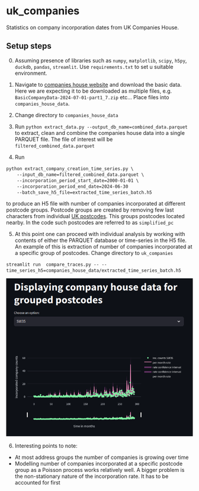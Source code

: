 # uk_companies

Statistics on company incorporation dates from UK Companies House. 

## Setup steps

0. Assuming presence of libraries such as `numpy`, `matplotlib`, `scipy`, `h5py`, `duckdb`, `pandas`, `streamlit`. Use `requirements.txt` to set u suitable environment.

1. Navigate to [companies house website](https://download.companieshouse.gov.uk/en_output.html) and download the basic data. Here we are expecting it to be downloaded as multiple files, e.g. `BasicCompanyData-2024-07-01-part1_7.zip` etc... Place files into `companies_house_data`. 

2. Change directory to `companies_house_data`

3. Run `python extract_data.py --output_db_name=combined_data.parquet` to extract, clean and combine the companies house data into a single PARQUET file. The file of interest will be `filtered_combined_data.parquet`

4. Run 
```
python extract_company_creation_time_series.py \
    --input_db_name=filtered_combined_data.parquet \
    --incorporation_period_start_date=2000-01-01 \
    --incorporation_period_end_date=2024-06-30
    --batch_save_h5_file=extracted_time_series_batch.h5
```

to produce an H5 file with number of companies incorporated at different postcode groups. Postcode groups are created by removing few last characters from individual [UK postcodes](https://en.wikipedia.org/wiki/Postcodes_in_the_United_Kingdom). This groups postcodes located nearby. In the code such postcodes are referred to as `simplified_pc`

5. At this point one can proceed with individual analysis by working with contents of either the PARQUET database or time-series in the H5 file. An example of this is extraction of number of companies incorporated at a specific group of postcodes. Change directory to `uk_companies`
```
streamlit run  compare_traces.py -- --time_series_h5=companies_house_data/extracted_time_series_batch.h5
```

![company incorporation count dynamics](company_inc_display.png)

6. Interesting points to note:

* At most address groups the number of companies is growing over time
* Modelling number of companies incorporated at a specific postcode group as a Poisson process works relatively well. A bigger problem is the non-stationary nature of the incorporation rate. It has to be accounted for first
